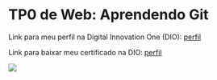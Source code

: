 <h1>TP0 de Web: Aprendendo Git</h1>

Link para meu perfil na Digital Innovation One (DIO):
<a href="https://web.digitalinnovation.one/users/pablohsgc?tab=achievements">
  perfil
</a>

Link para baixar meu certificado na DIO:
<a href="https://certificates.digitalinnovation.one/027E03B4">
  perfil
</a>

<img src="https://fegemo.github.io/cefet-web/images/medalha-curso-git-na-dio.png">